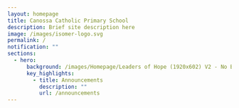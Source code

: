 ```yaml
---
layout: homepage
title: Canossa Catholic Primary School
description: Brief site description here
image: /images/isomer-logo.svg
permalink: /
notification: ""
sections:
  - hero:
      background: /images/Homepage/Leaders of Hope (1920x602) V2 - No Blur Effect.jpg
      key_highlights:
        - title: Announcements
          description: ""
          url: /announcements
---
```

